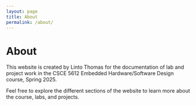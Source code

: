 ```yaml
---
layout: page
title: About
permalink: /about/
---
```


# About

This website is created by Linto Thomas for the documentation of lab and project work in the CSCE 5612 Embedded Hardware/Software Design course, Spring 2025.

Feel free to explore the different sections of the website to learn more about the course, labs, and projects.
